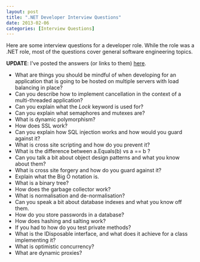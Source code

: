 ```yaml
---
layout: post
title: ".NET Developer Interview Questions"
date: 2013-02-06
categories: [Interview Questions]
---
```

Here are some interview questions for a developer role. While the role was a .NET role, most of the questions cover
general software engineering topics.

**UPDATE**: I've posted the answers (or links to them) [here](/posts/answers-to-net-senior-developer-interview-questions "answers").

+ What are things you should be mindful of when developing for an application that is going to be hosted on multiple servers with load balancing in place?
+ Can you describe how to implement cancellation in the context of a multi-threaded application?
+ Can you explain what the <em>Lock</em> keyword is used for?
+ Can you explain what semaphores and mutexes are?
+ What is dynamic polymorphism?
+ How does SSL work?
+ Can you explain how SQL injection works and how would you guard against it?
+ What is cross site scripting and how do you prevent it?
+ What is the difference between a.Equals(b) vs a == b ?
+ Can you talk a bit about object design patterns and what you know about them?
+ What is cross site forgery and how do you guard against it?
+ Explain what the Big O notation is.
+ What is a binary tree?
+ How does the garbage collector work?
+ What is normalisation and de-normalisation?
+ Can you speak a bit about database indexes and what you know off them.
+ How do you store passwords in a database?
+ How does hashing and salting work?
+ If you had to how do you test private methods?
+ What is the IDisposable interface, and what does it achieve for a class implementing it?
+ What is optimistic concurrency?
+ What are dynamic proxies?
